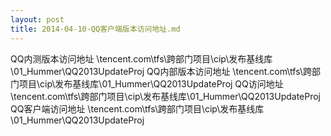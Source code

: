 ```yaml
---
layout: post
title: 2014-04-10-QQ客户端版本访问地址.md
---
```


QQ内测版本访问地址 \\tencent.com\tfs\跨部门项目\cip\发布基线库\01_Hummer\QQ2013UpdateProj
QQ内部版本访问地址 \\tencent.com\tfs\跨部门项目\cip\发布基线库\01_Hummer\QQ2013UpdateProj
QQ访问地址 \\tencent.com\tfs\跨部门项目\cip\发布基线库\01_Hummer\QQ2013UpdateProj
QQ客户端访问地址 \\tencent.com\tfs\跨部门项目\cip\发布基线库\01_Hummer\QQ2013UpdateProj
